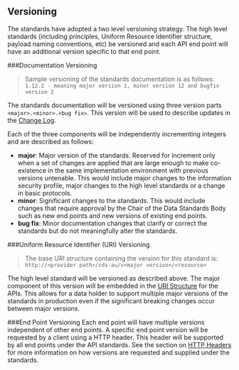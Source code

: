 ## Versioning

The standards have adopted a two level versioning strategy.  The high level standards (including principles, Uniform Resource Identifier structure, payload naming conventions, etc) be versioned and each API end point will have an additional version specific to that end point.

###Documentation Versioning

> Sample versioning of the standards documentation is as follows:
`1.12.2 - meaning major version 1, minor version 12 and bugfix version 2 `

The standards documentation will be versioned using three version parts `<major>.<minor>.<bug fix>`.  This version will be used to describe updates in the [Change Log](#change-log).

Each of the three components will be independently incrementing integers and are described as follows:

* **major**: Major version of the standards.  Reserved for increment only when a set of changes are applied that are large enough to make co-existence in the same implementation environment with previous versions untenable.  This would include major changes to the information security profile, major changes to the high level standards or a change in basic protocols.
* **minor**: Significant changes to the standards.  This would include changes that require approval by the Chair of the Data Standards Body such as new end points and new versions of existing end points.
* **bug fix**: Minor documentation changes that clarify or correct the standards but do not meaningfully alter the standards.


###Uniform Resource Identifier (URI) Versioning

> The base URI structure containing the version for this standard is:  
`http://<provider path>/cds-au/v<major version>/<resource>`

The high level standard will be versioned as described above.  The major component of this version will be embedded in the [URI Structure](#uri-structure) for the APIs.  This allows for a data holder to support multiple major versions of the standards in production even if the significant breaking changes occur between major versions.

###End Point Versioning
Each end point will have multiple versions independent of other end points.  A specific end point version will be requested by a client using a HTTP header. This header will be supported by all end points under the API standards.  See the section on [HTTP Headers](#http-headers) for more information on how versions are requested and supplied under the standards.
